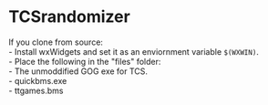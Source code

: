 # TCSrandomizer  

If you clone from source:  
    - Install wxWidgets and set it as an enviornment variable `$(WXWIN)`.  
    - Place the following  in the "files" folder:  
        - The unmoddified GOG exe for TCS.  
        - quickbms.exe  
        - ttgames.bms  
